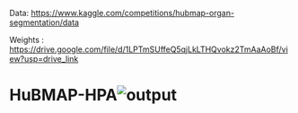 Data: https://www.kaggle.com/competitions/hubmap-organ-segmentation/data

Weights : https://drive.google.com/file/d/1LPTmSUffeQ5qjLkLTHQvokz2TmAaAoBf/view?usp=drive_link
# HuBMAP-HPA![output](https://github.com/KhaKimThuy/HuBMAP-HPA/assets/109899051/8c255a30-1f31-4443-824c-0bf77d446fa3)
